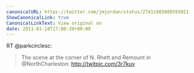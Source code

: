 ```yaml
---
canonicalURL: https://twitter.com/jmjordan/status/27411983808593921
ShowCanonicalLink: true
CanonicalLinkText: View original on
date: 2011-01-18T17:08:20+00:00
---
```

RT @parkcirclesc:
> The scene at the corner of N. Rhett and Remount in @NorthCharleston:  http://twitpic.com/3r7kuy